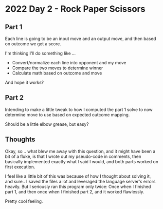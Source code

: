 # 2022 Day 2 - Rock Paper Scissors

## Part 1

Each line is going to be an input move and an output move, and then based on outcome we get a score.

I'm thinking I'll do something like ...

- Convert/normalize each line into opponent and my move
- Compare the two moves to determine winner
- Calculate math based on outcome and move

And hope it works?

## Part 2

Intending to make a little tweak to how I computed the part 1 solve to now determine move to use based on expected outcome mapping.

Should be a little elbow grease, but easy?

## Thoughts

Okay, so .. what blew me away with this question, and it might have been a bit of a fluke, is that I wrote out my pseudo-code in comments, then basically implemented exactly what I said I would, and both parts worked on first execution.

I feel like a little bit of this was because of how I thought about solving it, and sure.. I saved the files a lot and leveraged the language server's errors heavily. But I seriously ran this program only twice: Once when I finished part 1, and then once when I finished part 2, and it worked flawlessly.

Pretty cool feeling.
